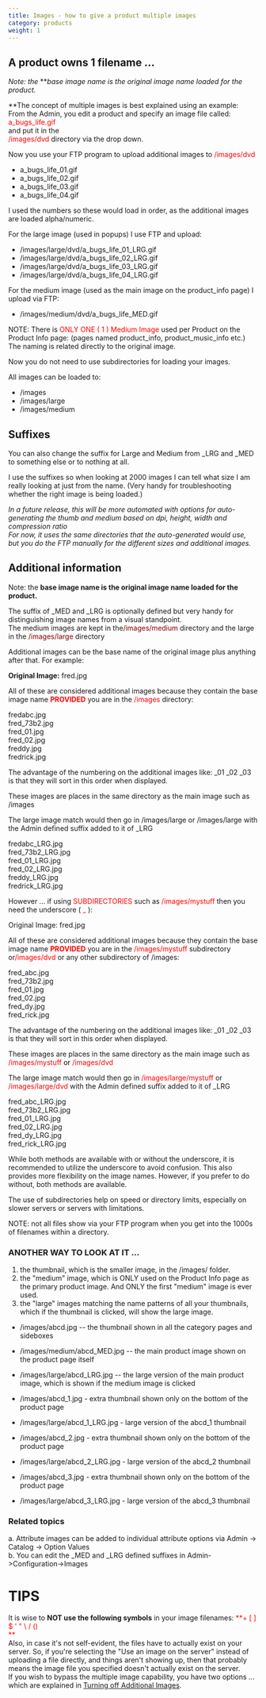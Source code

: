 ```yaml
---
title: Images - how to give a product multiple images
category: products
weight: 1
---
```


## A product owns 1 filename ...

_Note: the_ **_base image name is the original image name loaded for the product._  

**The concept of multiple images is best explained using an example:  
From the Admin, you edit a product and specify an image file called:  
<font color="#ff0000">a_bugs_life.gif</font>  
and put it in the<font color="#ff0000">  
/images/dvd</font> directory via the drop down.  

Now you use your FTP program to upload additional images to <font color="#ff0000">/images/dvd</font>  

*   a_bugs_life_01.gif
*   a_bugs_life_02.gif
*   a_bugs_life_03.gif
*   a_bugs_life_04.gif

I used the numbers so these would load in order, as the additional images are loaded alpha/numeric.  

For the large image (used in popups) I use FTP and upload:  

*   /images/large/dvd/a_bugs_life_01_LRG.gif
*   /images/large/dvd/a_bugs_life_02_LRG.gif
*   /images/large/dvd/a_bugs_life_03_LRG.gif
*   /images/large/dvd/a_bugs_life_04_LRG.gif

For the medium image (used as the main image on the product_info page) I upload via FTP:  

*   /images/medium/dvd/a_bugs_life_MED.gif

NOTE: There is <font color="#ff0000">ONLY ONE ( 1 ) Medium Image</font> used per Product on the Product Info page: (pages named product_info, product_music_info etc.) The naming is related directly to the original image.  

Now you do not need to use subdirectories for loading your images.  

All images can be loaded to:  

*   /images
*   /images/large
*   /images/medium

## Suffixes

You can also change the suffix for Large and Medium from _LRG and _MED to something else or to nothing at all.  

I use the suffixes so when looking at 2000 images I can tell what size I am really looking at just from the name. (Very handy for troubleshooting whether the right image is being loaded.)  

_In a future release, this will be more automated with options for auto-generating the thumb and medium based on dpi, height, width and compression ratio  
For now, it uses the same directories that the auto-generated would use, but you do the FTP manually for the different sizes and additional images._  

## Additional information

Note: the **base image name is the original image name loaded for the product.**  

The suffix of _MED and _LRG is optionally defined but very handy for distinguishing image names from a visual standpoint.  
The medium images are kept in the<font color="#800000">/images/medium</font> directory and the large in the <font color="#ff0000"><font color="#800000">/images/large</font></font> directory  

Additional images can be the base name of the original image plus anything after that. For example:  

**Original Image:** fred.jpg  

All of these are considered additional images because they contain the base image name **<font color="#ff0000">PROVIDED</font>** you are in the <font color="#ff0000">/images</font> directory:  

fredabc.jpg  
fred_73b2.jpg  
fred_01.jpg  
fred_02.jpg  
freddy.jpg  
fredrick.jpg  

The advantage of the numbering on the additional images like: _01 _02 _03 is that they will sort in this order when displayed.  

These images are places in the same directory as the main image such as /images  

The large image match would then go in /images/large or /images/large with the Admin defined suffix added to it of _LRG  

fredabc_LRG.jpg  
fred_73b2_LRG.jpg  
fred_01_LRG.jpg  
fred_02_LRG.jpg  
freddy_LRG.jpg  
fredrick_LRG.jpg  

However ... if using <font color="#ff0000">SUBDIRECTORIES</font> such as <font color="#ff0000">/images/mystuff</font> then you need the underscore ( <font color="#ff0000">_</font> ):  

Original Image: fred.jpg  

All of these are considered additional images because they contain the base image name **<font color="#ff0000">PROVIDED</font>** you are in the <font color="#ff0000">/images/mystuff</font> subdirectory or<font color="#ff0000">/images/dvd</font> or any other subdirectory of /images:  

fred_abc.jpg  
fred_73b2.jpg  
fred_01.jpg  
fred_02.jpg  
fred_dy.jpg  
fred_rick.jpg  

The advantage of the numbering on the additional images like: _01 _02 _03 is that they will sort in this order when displayed.  

These images are places in the same directory as the main image such as <font color="#ff0000">/images/mystuff <font color="#000000">or</font> /images/dvd</font>  

The large image match would then go in <font color="#ff0000">/images/large/mystuff</font> or <font color="#ff0000">/images/large/dvd</font> with the Admin defined suffix added to it of _LRG  

fred_abc_LRG.jpg  
fred_73b2_LRG.jpg  
fred_01_LRG.jpg  
fred_02_LRG.jpg  
fred_dy_LRG.jpg  
fred_rick_LRG.jpg  

While both methods are available with or without the underscore, it is recommended to utilize the underscore to avoid confusion. This also provides more flexibility on the image names. However, if you prefer to do without, both methods are available.  

The use of subdirectories help on speed or directory limits, especially on slower servers or servers with limitations.  

NOTE: not all files show via your FTP program when you get into the 1000s of filenames within a directory.  

### ANOTHER WAY TO LOOK AT IT ...

1) the thumbnail, which is the smaller image, in the /images/ folder.  
2) the "medium" image, which is ONLY used on the Product Info page as the primary product image. And ONLY the first "medium" image is ever used.  
3) the "large" images matching the name patterns of all your thumbnails, which if the thumbnail is clicked, will show the large image.  

- /images/abcd.jpg -- the thumbnail shown in all the category pages and sideboxes  
- /images/medium/abcd_MED.jpg -- the main product image shown on the product page itself  
- /images/large/abcd_LRG.jpg -- the large version of the main product image, which is shown if the medium image is clicked  

- /images/abcd_1.jpg - extra thumbnail shown only on the bottom of the product page  
- /images/large/abcd_1_LRG.jpg - large version of the abcd_1 thumbnail  

- /images/abcd_2.jpg - extra thumbnail shown only on the bottom of the product page  
- /images/large/abcd_2_LRG.jpg - large version of the abcd_2 thumbnail  

- /images/abcd_3.jpg - extra thumbnail shown only on the bottom of the product page  
- /images/large/abcd_3_LRG.jpg - large version of the abcd_3 thumbnail  

### Related topics

a. Attribute images can be added to individual attribute options via Admin -> Catalog -> Option Values  
b. You can edit the _MED and _LRG defined suffixes in Admin->Configuration->Images  

# TIPS

It is wise to **NOT use the following symbols** in your image filenames: <font color="#ff0000">**+ [ ] $ ' " \ / ()  
**</font></font>  
Also, in case it's not self-evident, the files have to actually exist on your server. So, if you're selecting the "Use an image on the server" instead of uploading a file directly, and things aren't showing up, then that probably means the image file you specified doesn't actually exist on the server.  
If you wish to bypass the multiple image capability, you have two options ... which are explained in [Turning off Additional Images](/user/products/images_other_products/).
